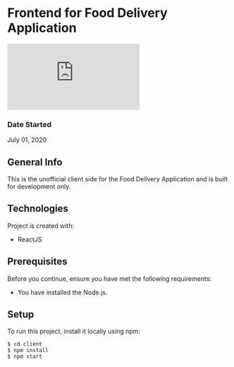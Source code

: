 # Frontend for Food Delivery Application

![GitHub contributors](https://img.shields.io/github/contributors/niikkiin/README.md)

### Date Started
July 01, 2020


## General Info
This is the unofficial client side for the Food Delivery Application and is built for development only.

## Technologies
Project is created with:
* ReactJS

## Prerequisites

Before you continue, ensure you have met the following requirements:

* You have installed the Node.js.

## Setup
To run this project, install it locally using npm:

```
$ cd client
$ npm install
$ npm start
```

